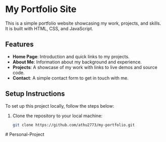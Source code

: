 # My Portfolio Site

This is a simple portfolio website showcasing my work, projects, and skills. It is built with HTML, CSS, and JavaScript.

## Features

- **Home Page**: Introduction and quick links to my projects.
- **About Me**: Information about my background and experience.
- **Projects**: A showcase of my work with links to live demos and source code.
- **Contact**: A simple contact form to get in touch with me.

## Setup Instructions

To set up this project locally, follow the steps below:

1. Clone the repository to your local machine:
   ```bash
   git clone https://github.com/athu2773/my-portfolio.git
#   P e r s o n a l - P r o j e c t  
 